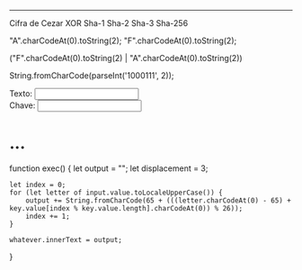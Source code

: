 ******
Cifra de Cezar
XOR
Sha-1
Sha-2
Sha-3
Sha-256

"A".charCodeAt(0).toString(2); 
"F".charCodeAt(0).toString(2);

("F".charCodeAt(0).toString(2) | "A".charCodeAt(0).toString(2))

String.fromCharCode(parseInt('1000111', 2));


Texto: <input id="input" onchange="exec()"/>
<br>
Chave: <input id="key" onchange="exec()"/>
<h1 id="whatever">...</h1>

function exec() {
	let output = "";
	let displacement = 3;
	
	let index = 0;
	for (let letter of input.value.toLocaleUpperCase()) {
		output += String.fromCharCode(65 + (((letter.charCodeAt(0) - 65) + key.value[index % key.value.length].charCodeAt(0)) % 26));
		index += 1;
	}
	
	whatever.innerText = output;
}